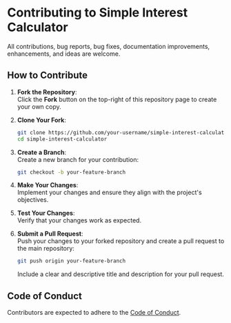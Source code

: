 # Contributing to Simple Interest Calculator

All contributions, bug reports, bug fixes, documentation improvements, enhancements, and ideas are welcome.  

## How to Contribute  
1. **Fork the Repository**:  
   Click the **Fork** button on the top-right of this repository page to create your own copy.

2. **Clone Your Fork**:  
   ```bash
   git clone https://github.com/your-username/simple-interest-calculator.git
   cd simple-interest-calculator
   ```

3. **Create a Branch**:  
   Create a new branch for your contribution:  
   ```bash
   git checkout -b your-feature-branch
   ```

4. **Make Your Changes**:  
   Implement your changes and ensure they align with the project's objectives.  

5. **Test Your Changes**:  
   Verify that your changes work as expected.  

6. **Submit a Pull Request**:  
   Push your changes to your forked repository and create a pull request to the main repository:  
   ```bash
   git push origin your-feature-branch
   ```  
   Include a clear and descriptive title and description for your pull request.  

## Code of Conduct  
Contributors are expected to adhere to the [Code of Conduct](CODE_OF_CONDUCT.md).  
